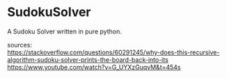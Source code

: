 # SudokuSolver
A Sudoku Solver written in pure python.

sources:<br>
https://stackoverflow.com/questions/60291245/why-does-this-recursive-algorithm-sudoku-solver-prints-the-board-back-into-its
https://www.youtube.com/watch?v=G_UYXzGuqvM&t=454s
